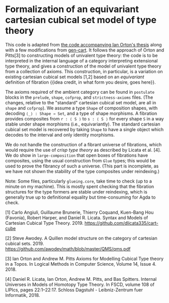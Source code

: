 # Formalization of an equivariant cartesian cubical set model of type theory

This code is adapted from [the code accompanying Ian Orton's thesis](https://www.repository.cam.ac.uk/handle/1810/288558) along with a few modifications from [gen-cart](https://github.com/mortberg/gen-cart). It follows the approach of Orton and Pitts[3] to constructing models of univalent type theory: the code is to be interpreted in the internal language of a category interpreting extensional type theory, and gives a construction of the model of univalent type theory from a collection of axioms. This construction, in particular, is a variation on existing cartesian cubical set models [1,2] based on an *equivariant* definition of fibration {{idea credit, in what form you desire, goes here}}.

The axioms required of the ambient category can be found in `postulate` blocks in the `prelude`, `shape`, `cofprop`, and `strictness-axioms` files. (The changes, relative to the "standard" cartesian cubical set model, are all in `shape` and `cofprop`). We assume a type `Shape` of composition shapes, with decoding `⟨_⟩ : Shape → Set`, and a type of shape morphisms. A fibration provides composites from `r : ⟨ S ⟩` to `s : ⟨ S ⟩` for every shape `S` in a way stable under shape morphisms (i.e., equivariantly). The standard cartesian cubical set model is recovered by taking `Shape` to have a single object which decodes to the interval and only identity morphisms. 

We do not handle the construction of a fibrant universe of fibrations, which would require the use of *crisp type theory* as described by Licata et al. [4]. We do show in `large-composition` that open boxes of fibrations have composites, using the usual construction from `Glue` types; this would be used to prove the fibrancy of such a universe. (This part is incomplete, as we have not shown the stability of the type composites under reindexing.)

Note: Some files, particularly `glueing.core`, take time to check (up to a minute on my machine). This is mostly spent checking that the fibration structures for the type formers are stable under reindexing, which is generally true up to definitional equality but time-consuming for Agda to check.

[1] Carlo Angiuli, Guillaume Brunerie, Thierry Coquand, Kuen-Bang Hou (Favonia), Robert Harper, and Daniel R. Licata. Syntax and Models of Cartesian Cubical Type Theory. 2019. https://github.com/dlicata335/cart-cube

[2] Steve Awodey. A Quillen model structure on the category of cartesian cubical sets. 2019. https://github.com/awodey/math/blob/master/QMS/qms.pdf

[3] Ian Orton and Andrew M. Pitts Axioms for Modelling Cubical Type theory in a Topos. In Logical Methods in Computer Science, Volume 14, Issue 4. 2018.

[4] Daniel R. Licata, Ian Orton, Andrew M. Pitts, and Bas Spitters. Internal Universes in Models of Homotopy Type Theory. In FSCD, volume 108 of LIPIcs, pages 22:1–22:17. Schloss Dagstuhl - Leibniz-Zentrum fuer Informatik, 2018.
